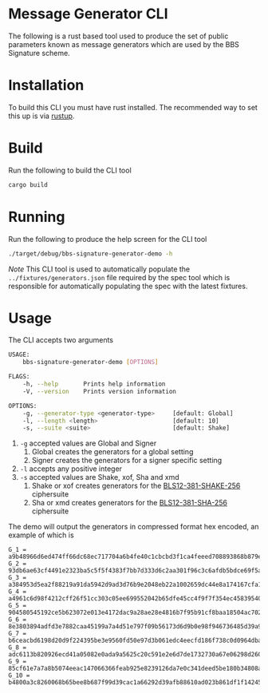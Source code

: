# Message Generator CLI

The following is a rust based tool used to produce the set of public parameters known as message generators which are used by the BBS Signature scheme.

# Installation

To build this CLI you must have rust installed. The recommended way to set this up is via [rustup](https://www.rust-lang.org/tools/install).

# Build

Run the following to build the CLI tool

```bash
cargo build
```

# Running

Run the following to produce the help screen for the CLI tool

```bash
./target/debug/bbs-signature-generator-demo -h
```

*Note* This CLI tool is used to automatically populate the `../fixtures/generators.json` file required by the spec tool which is responsible for automatically populating the spec with the latest fixtures.

# Usage

The CLI accepts two arguments

```bash
USAGE:
    bbs-signature-generator-demo [OPTIONS]

FLAGS:
    -h, --help       Prints help information
    -V, --version    Prints version information

OPTIONS:
    -g, --generator-type <generator-type>     [default: Global]
    -l, --length <length>                     [default: 10]
    -s, --suite <suite>                       [default: Shake]
```

1. `-g` accepted values are Global and Signer
   1. Global creates the generators for a global setting
   2. Signer creates the generators for a signer specific setting
2. `-l` accepts any positive integer
3. `-s` accepted values are Shake, xof, Sha and xmd
   1. Shake or xof creates generators for the [BLS12-381-SHAKE-256](https://identity.foundation/bbs-signature/draft-looker-cfrg-bbs-signatures.html#name-bls12-381-shake-256) ciphersuite
   2. Sha or xmd creates generators for the [BLS12-381-SHA-256](https://identity.foundation/bbs-signature/draft-looker-cfrg-bbs-signatures.html#name-bls12-381-sha-256) ciphersuite

The demo will output the generators in compressed format hex encoded, an example of which is

```
G_1 = a9b48966d6ed474ff66dc68ec717704a6b4fe40c1cbcbd3f1ca4feeed708893868b879e1d2d3ee0af1cca5fa35c28dcd
G_2 = 93db6ae63cf4491e2323ba5c5f5f4383f7bb7d333d6c2aa301f96c3c6afdb5bdce69f5ad3c908977b6c5febaf0840d61
G_3 = a384953d5ea2f88219a91da5942d9ad3d76b9e2048eb22a1002659dc44e8a174167cfa191e7a7eefc6888cb90e72c8b3
G_4 = a4961c6d98f4212cff26f51cc303c05ee699552042b65dfe45cc4f9f7f354ec458395405a879b45f898be3c31ac1e291
G_5 = 904580545192ce5b623072e013e4172dac9a28ae28e4816b7f95b91cf8baa18504ac7025e1eff5dec935c228862c7359
G_6 = 8e3803894adfd3e7882caa45199a7a4d51e797f09b56173d6d9b0e98f946736485d39a9c1451708e1958e4e1e4ece5d1
G_7 = b6ceacbd6198d20d9f224395be3e9560fd50e97d3b061edc4eecfd186f738c0d0964dba23a48c8ca564c1af20a1e5d23
G_8 = adc6113b820926ecd41a05082e0ada9a5625c20c591e2e6d7de1732730a67e06298d26054cdb7ec3ed12b6e92c817821
G_9 = 85cf61e7a7a8b5074eeac147066366feab925e8239126da7e0c341deed5be180b34808a8275e2ffc476ce8dc613a38cb
G_10 = b4800a3c8260068b65bee8b687f99d39cac1a66292d39afb88610ad023b861df1f1424566d9be2ffcdc624c65d8cad5b
```

